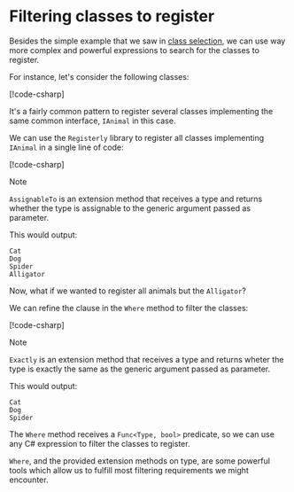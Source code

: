 # Filtering classes to register
Besides the simple example that we saw in [class selection](~/docs/registerly/getting-started/class-selection.md),
we can use way more complex and powerful expressions to search for the classes to register.

For instance, let's consider the following classes:

[!code-csharp[](~/docs/registerly/samples/Registerly.Samples.AdvancedRegistration/Animals/Services.cs)]

It's a fairly common pattern to register several classes implementing the same common interface,
`IAnimal` in this case. 

We can use the `Registerly` library to register all classes implementing
`IAnimal` in a single line of code:

[!code-csharp[](~/docs/registerly/samples/Registerly.Samples.AdvancedRegistration/Animals/Sample.cs?highlight=13-15)]

> [!NOTE]
> `AssignableTo` is an extension method that receives a type and returns whether the type 
is assignable to the generic argument passed as parameter.

This would output:

```
Cat
Dog
Spider
Alligator
```

Now, what if we wanted to register all animals but the `Alligator`?

We can refine the clause in the `Where` method to filter the classes:

[!code-csharp[](~/docs/registerly/samples/Registerly.Samples.AdvancedRegistration/Animals/Sample2.cs?highlight=13-15)]

> [!NOTE]
> `Exactly` is an extension method that receives a type and returns wheter the type
is exactly the same as the generic argument passed as parameter.

This would output:

```
Cat
Dog
Spider
```

The `Where` method  receives a `Func<Type, bool>` predicate, so we can use any C# expression to filter 
the classes to register.

`Where`, and the provided extension methods on type, are some powerful tools which allow us to
fulfill most filtering requirements we might encounter.